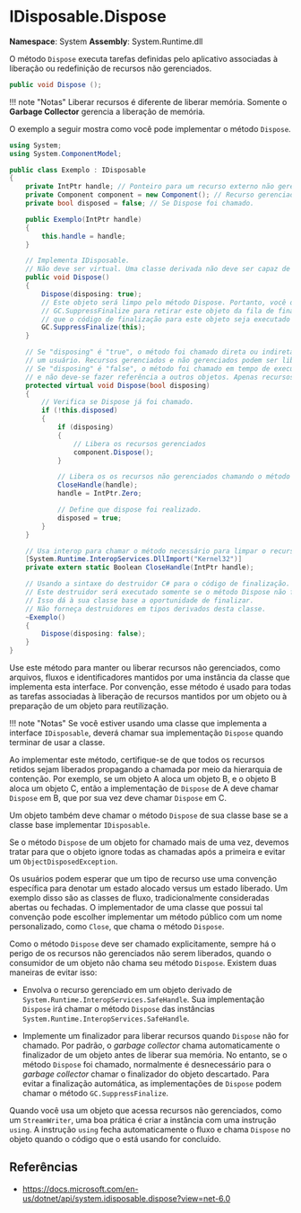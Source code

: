 # IDisposable.Dispose

**Namespace**: System
**Assembly**: System.Runtime.dll

O método `Dispose` executa tarefas definidas pelo aplicativo associadas à liberação ou redefinição de recursos não gerenciados.

```c#
public void Dispose ();
```

!!! note "Notas"
    Liberar recursos é diferente de liberar memória. Somente o **Garbage Collector** gerencia a liberação de memória.

O exemplo a seguir mostra como você pode implementar o método `Dispose`.

```c#
using System;
using System.ComponentModel;

public class Exemplo : IDisposable
{
    private IntPtr handle; // Ponteiro para um recurso externo não gerenciado.
    private Component component = new Component(); // Recurso gerenciado.
    private bool disposed = false; // Se Dispose foi chamado.

    public Exemplo(IntPtr handle)
    {
        this.handle = handle;
    }

    // Implementa IDisposable.
    // Não deve ser virtual. Uma classe derivada não deve ser capaz de sobrescrevê-lo.
    public void Dispose()
    {
        Dispose(disposing: true);
        // Este objeto será limpo pelo método Dispose. Portanto, você deve chamar 
        // GC.SuppressFinalize para retirar este objeto da fila de finalização e evitar 
        // que o código de finalização para este objeto seja executado uma segunda vez.
        GC.SuppressFinalize(this);
    }

    // Se "disposing" é "true", o método foi chamado direta ou indiretamente pelo código de
    // um usuário. Recursos gerenciados e não gerenciados podem ser liberados.
    // Se "disposing" é "false", o método foi chamado em tempo de execução dentro do finalizador 
    // e não deve-se fazer referência a outros objetos. Apenas recursos não gerenciados podem ser descartados.
    protected virtual void Dispose(bool disposing)
    {
        // Verifica se Dispose já foi chamado.
        if (!this.disposed)
        {
            if (disposing)
            {
                // Libera os recursos gerenciados
                component.Dispose();
            }

            // Libera os os recursos não gerenciados chamando o método apropriado.
            CloseHandle(handle);
            handle = IntPtr.Zero;

            // Define que dispose foi realizado.
            disposed = true;
        }
    }

    // Usa interop para chamar o método necessário para limpar o recurso não gerenciado.
    [System.Runtime.InteropServices.DllImport("Kernel32")]
    private extern static Boolean CloseHandle(IntPtr handle);

    // Usando a sintaxe do destruidor C# para o código de finalização.
    // Este destruidor será executado somente se o método Dispose não for chamado.
    // Isso dá à sua classe base a oportunidade de finalizar.
    // Não forneça destruidores em tipos derivados desta classe.
    ~Exemplo()
    {
        Dispose(disposing: false);
    }
}
```

Use este método para manter ou liberar recursos não gerenciados, como arquivos, fluxos e identificadores mantidos por uma instância da classe que implementa esta interface. Por convenção, esse método é usado para todas as tarefas associadas à liberação de recursos mantidos por um objeto ou à preparação de um objeto para reutilização.

!!! note "Notas"
    Se você estiver usando uma classe que implementa a interface `IDisposable`, deverá chamar sua implementação `Dispose` quando terminar de usar a classe.

Ao implementar este método, certifique-se de que todos os recursos retidos sejam liberados propagando a chamada por meio da hierarquia de contenção. Por exemplo, se um objeto A aloca um objeto B, e o objeto B aloca um objeto C, então a implementação de `Dispose` de A deve chamar `Dispose` em B, que por sua vez deve chamar `Dispose` em C.

Um objeto também deve chamar o método `Dispose` de sua classe base se a classe base implementar `IDisposable`.

Se o método `Dispose` de um objeto for chamado mais de uma vez, devemos tratar para que o objeto ignore todas as chamadas após a primeira e evitar um `ObjectDisposedException`.

Os usuários podem esperar que um tipo de recurso use uma convenção específica para denotar um estado alocado versus um estado liberado. Um exemplo disso são as classes de fluxo, tradicionalmente consideradas abertas ou fechadas. O implementador de uma classe que possui tal convenção pode escolher implementar um método público com um nome personalizado, como `Close`, que chama o método `Dispose`.

Como o método `Dispose` deve ser chamado explicitamente, sempre há o perigo de os recursos não gerenciados não serem liberados, quando o consumidor de um objeto não chama seu método `Dispose`. Existem duas maneiras de evitar isso:

- Envolva o recurso gerenciado em um objeto derivado de `System.Runtime.InteropServices.SafeHandle`. Sua implementação `Dispose` irá chamar o método `Dispose` das instâncias `System.Runtime.InteropServices.SafeHandle`.

- Implemente um finalizador para liberar recursos quando `Dispose` não for chamado. Por padrão, o *garbage collector* chama automaticamente o finalizador de um objeto antes de liberar sua memória. No entanto, se o método `Dispose` foi chamado, normalmente é desnecessário para o *garbage collector*  chamar o finalizador do objeto descartado. Para evitar a finalização automática, as implementações de `Dispose` podem chamar o método `GC.SuppressFinalize`.

Quando você usa um objeto que acessa recursos não gerenciados, como um `StreamWriter`, uma boa prática é criar a instância com uma instrução `using`. A instrução `using` fecha automaticamente o fluxo e chama `Dispose` no objeto quando o código que o está usando for concluído.

## Referências

- <https://docs.microsoft.com/en-us/dotnet/api/system.idisposable.dispose?view=net-6.0>
